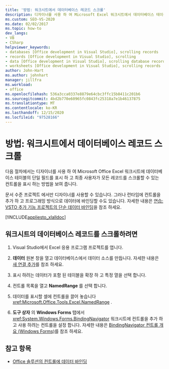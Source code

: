 ```yaml
---
title: '방법: 워크시트에서 데이터베이스 레코드 스크롤'
description: 디자이너를 사용 하 여 Microsoft Excel 워크시트에서 데이터베이스 테이블의 단일 필드를 표시 하는 방법에 대해 알아봅니다.
ms.custom: SEO-VS-2020
ms.date: 02/02/2017
ms.topic: how-to
dev_langs:
- VB
- CSharp
helpviewer_keywords:
- databases [Office development in Visual Studio], scrolling records
- records [Office development in Visual Studio], scrolling
- data [Office development in Visual Studio], scrolling database records
- worksheets [Office development in Visual Studio], scrolling records
author: John-Hart
ms.author: johnhart
manager: jillfra
ms.workload:
- office
ms.openlocfilehash: 536a3cca0337e8879e64cbc3ffc15b8411c201b6
ms.sourcegitcommit: 4bd2b770e60965fc0843fc25318a7e1b46137875
ms.translationtype: MT
ms.contentlocale: ko-KR
ms.lasthandoff: 12/15/2020
ms.locfileid: "97528166"
---
```

# <a name="how-to-scroll-through-database-records-in-a-worksheet"></a>방법: 워크시트에서 데이터베이스 레코드 스크롤
  다음 절차에서는 디자이너를 사용 하 여 Microsoft Office Excel 워크시트에 데이터베이스 테이블의 단일 필드를 표시 하 고 최종 사용자가 모든 레코드를 스크롤할 수 있는 컨트롤을 표시 하는 방법을 보여 줍니다.

 문서 수준 프로젝트 에서만 디자이너를 사용할 수 있습니다. 그러나 런타임에 컨트롤을 추가 하 고 프로그래밍 방식으로 데이터에 바인딩할 수도 있습니다. 자세한 내용은 [연습: VSTO 추가 기능 프로젝트의 단순 데이터 바인딩](../vsto/walkthrough-simple-data-binding-in-vsto-add-in-project.md)을 참조 하세요.

 [!INCLUDE[appliesto_xlalldoc](../vsto/includes/appliesto-xlalldoc-md.md)]

## <a name="to-scroll-through-database-records-in-a-worksheet"></a>워크시트의 데이터베이스 레코드를 스크롤하려면

1. Visual Studio에서 Excel 응용 프로그램 프로젝트를 엽니다.

2. **데이터** 원본 창을 열고 데이터베이스에서 데이터 소스를 만듭니다. 자세한 내용은 [새 연결 추가](../data-tools/add-new-connections.md)를 참조 하세요.

3. 표시 하려는 데이터가 포함 된 테이블을 확장 하 고 특정 열을 선택 합니다.

4. 컨트롤 목록을 열고 **NamedRange** 를 선택 합니다.

5. 데이터를 표시할 셀에 컨트롤을 끌어 놓습니다 <xref:Microsoft.Office.Tools.Excel.NamedRange> .

6. **도구 상자** 의 **Windows Forms** 탭에서 <xref:System.Windows.Forms.BindingNavigator> 워크시트에 컨트롤을 추가 하 고 사용 하려는 컨트롤을 설정 합니다. 자세한 내용은 [BindingNavigator 컨트롤 개요 &#40;Windows Forms&#41;](/dotnet/framework/winforms/controls/bindingnavigator-control-overview-windows-forms)를 참조 하세요.

## <a name="see-also"></a>참고 항목
- [Office 솔루션의 컨트롤에 데이터 바인딩](../vsto/binding-data-to-controls-in-office-solutions.md)
